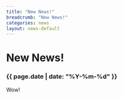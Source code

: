 ```yaml
---
title: "New News!"
breadcrumb: "New News!"
categories: news
layout: news-default
---
```


# New News!

### {{ page.date | date: "%Y-%m-%d" }}

Wow!
